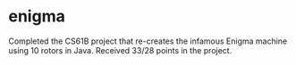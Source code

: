 # enigma
Completed the CS61B project that re-creates the infamous Enigma machine using 10 rotors in Java. Received 33/28 points in the project.
